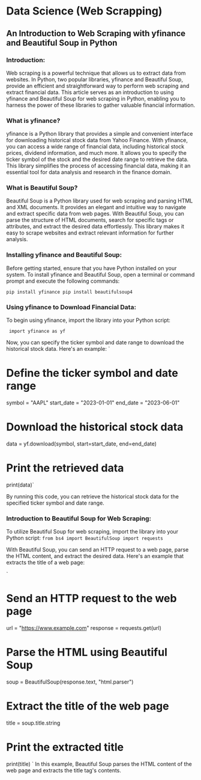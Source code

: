# Data Science (Web Scrapping)

## An Introduction to Web Scraping with yfinance and Beautiful Soup in Python

### Introduction:
Web scraping is a powerful technique that allows us to extract data from websites. In Python, two popular libraries, yfinance and Beautiful Soup, provide an efficient and straightforward way to perform web scraping and extract financial data. This article serves as an introduction to using yfinance and Beautiful Soup for web scraping in Python, enabling you to harness the power of these libraries to gather valuable financial information.

### What is yfinance?
yfinance is a Python library that provides a simple and convenient interface for downloading historical stock data from Yahoo Finance. With yfinance, you can access a wide range of financial data, including historical stock prices, dividend information, and much more. It allows you to specify the ticker symbol of the stock and the desired date range to retrieve the data. This library simplifies the process of accessing financial data, making it an essential tool for data analysis and research in the finance domain.

### What is Beautiful Soup?
Beautiful Soup is a Python library used for web scraping and parsing HTML and XML documents. It provides an elegant and intuitive way to navigate and extract specific data from web pages. With Beautiful Soup, you can parse the structure of HTML documents, search for specific tags or attributes, and extract the desired data effortlessly. This library makes it easy to scrape websites and extract relevant information for further analysis.

### Installing yfinance and Beautiful Soup:
Before getting started, ensure that you have Python installed on your system. To install yfinance and Beautiful Soup, open a terminal or command prompt and execute the following commands:

`pip install yfinance
pip install beautifulsoup4`

### Using yfinance to Download Financial Data:
To begin using yfinance, import the library into your Python script:

`
import yfinance as yf`

Now, you can specify the ticker symbol and date range to download the historical stock data. Here's an example:
`
# Define the ticker symbol and date range
symbol = "AAPL"
start_date = "2023-01-01"
end_date = "2023-06-01"

# Download the historical stock data
data = yf.download(symbol, start=start_date, end=end_date)

# Print the retrieved data
print(data)`

By running this code, you can retrieve the historical stock data for the specified ticker symbol and date range.

### Introduction to Beautiful Soup for Web Scraping:
To utilize Beautiful Soup for web scraping, import the library into your Python script:
`
from bs4 import BeautifulSoup
import requests
`

With Beautiful Soup, you can send an HTTP request to a web page, parse the HTML content, and extract the desired data. Here's an example that extracts the title of a web page:

`
# Send an HTTP request to the web page
url = "https://www.example.com"
response = requests.get(url)

# Parse the HTML using Beautiful Soup
soup = BeautifulSoup(response.text, "html.parser")

# Extract the title of the web page
title = soup.title.string

# Print the extracted title
print(title)
`
In this example, Beautiful Soup parses the HTML content of the web page and extracts the title tag's contents.
